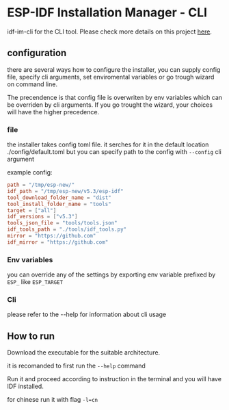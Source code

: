 # ESP-IDF Installation Manager - CLI

idf-im-cli for the CLI tool. Please check more details on this project [here](https://gitlab.espressif.cn:6688/idf/idf-im-ui/-/wikis/ESP-IDF-Installation-Manager).

## configuration

there are several ways how to configure the installer, you can supply config file, specify cli arguments, set enviromental variables or go trough wizard on command line.

The precendence is that config file is overwriten by env variables which can be overriden by cli arguments.
If you go trought the wizard, your choices will have the higher precedence.

### file

the installer takes config toml file. it serches for it in the default location ./config/default.toml but you can specify path to the config with `--config` cli argument

example config:
```toml
path = "/tmp/esp-new/"
idf_path = "/tmp/esp-new/v5.3/esp-idf"
tool_download_folder_name = "dist"
tool_install_folder_name = "tools"
target = ["all"]
idf_versions = ["v5.3"]
tools_json_file = "tools/tools.json"
idf_tools_path = "./tools/idf_tools.py"
mirror = "https://github.com"
idf_mirror = "https://github.com"
```

### Env variables

you can override any of the settings by exporting env variable prefixed by `ESP_` like `ESP_TARGET`

### Cli

please refer to the --help for information about cli usage

## How to run

Download the executable for the suitable architecture.

it is recomanded to first run the `--help` command 

Run it and proceed according to instruction in the terminal and you will have IDF installed.

for chinese run it with flag `-l=cn`
